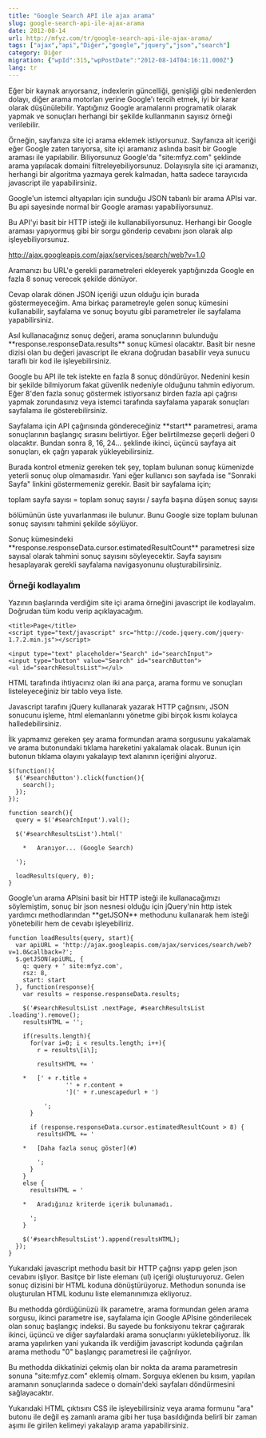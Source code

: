 ```yaml
---
title: "Google Search API ile ajax arama"
slug: google-search-api-ile-ajax-arama
date: 2012-08-14
url: http://mfyz.com/tr/google-search-api-ile-ajax-arama/
tags: ["ajax","api","Diğer","google","jquery","json","search"]
category: Diğer
migration: {"wpId":315,"wpPostDate":"2012-08-14T04:16:11.000Z"}
lang: tr
---
```


Eğer bir kaynak arıyorsanız, indexlerin güncelliği, genişliği gibi nedenlerden dolayı, diğer arama motorları yerine Google'ı tercih etmek, iyi bir karar olarak düşünülebilir. Yaptığınız Google aramalarını programatik olarak yapmak ve sonuçları herhangi bir şekilde kullanmanın sayısız örneği verilebilir.

Örneğin, sayfanıza site içi arama eklemek istiyorsunuz. Sayfanıza ait içeriği eğer Google zaten tarıyorsa, site içi aramanız aslında basit bir Google araması ile yapılabilir. Biliyorsunuz Google'da "site:mfyz.com" şeklinde arama yapılacak domaini filtreleyebiliyorsunuz. Dolayısıyla site içi aramanızı, herhangi bir algoritma yazmaya gerek kalmadan, hatta sadece tarayıcıda javascript ile yapabilirsiniz.

Google'un istemci altyapıları için sunduğu JSON tabanlı bir arama APIsi var. Bu api sayesinde normal bir Google araması yapabiliyorsunuz.

Bu API'yi basit bir HTTP isteği ile kullanabiliyorsunuz. Herhangi bir Google araması yapıyormuş gibi bir sorgu gönderip cevabını json olarak alıp işleyebiliyorsunuz.

http://ajax.googleapis.com/ajax/services/search/web?v=1.0

Aramanızı bu URL'e gerekli parametreleri ekleyerek yaptığınızda Google en fazla 8 sonuç verecek şekilde dönüyor.

Cevap olarak dönen JSON içeriği uzun olduğu için burada göstermeyeceğim. Ama birkaç parametreyle gelen sonuç kümesini kullanabilir, sayfalama ve sonuç boyutu gibi parametreler ile sayfalama yapabilirsiniz.

Asıl kullanacağınız sonuç değeri, arama sonuçlarının bulunduğu \*\*response.responseData.results\*\* sonuç kümesi olacaktır. Basit bir nesne dizisi olan bu değeri javascript ile ekrana doğrudan basabilir veya sunucu taraflı bir kod ile işleyebilirsiniz.

Google bu API ile tek istekte en fazla 8 sonuç döndürüyor. Nedenini kesin bir şekilde bilmiyorum fakat güvenlik nedeniyle olduğunu tahmin ediyorum. Eğer 8'den fazla sonuç göstermek istiyorsanız birden fazla api çağrısı yapmak zorundasınız veya istemci tarafında sayfalama yaparak sonuçları sayfalama ile gösterebilirsiniz.

Sayfalama için API çağırısında göndereceğiniz \*\*start\*\* parametresi, arama sonuçlarının başlangıç sırasını belirtiyor. Eğer belirtilmezse geçerli değeri 0 olacaktır. Bundan sonra 8, 16, 24... şeklinde ikinci, üçüncü sayfaya ait sonuçları, ek çağrı yaparak yükleyebilirsiniz.

Burada kontrol etmeniz gereken tek şey, toplam bulunan sonuç kümenizde yeterli sonuç olup olmamasıdır. Yani eğer kullanıcı son sayfada ise "Sonraki Sayfa" linkini göstermemeniz gerekir. Basit bir sayfalama için;

toplam sayfa sayısı = toplam sonuç sayısı / sayfa başına düşen sonuç sayısı

bölümünün üste yuvarlanması ile bulunur. Bunu Google size toplam bulunan sonuç sayısını tahmini şekilde söylüyor.

Sonuç kümesindeki \*\*response.responseData.cursor.estimatedResultCount\*\* parametresi size sayısal olarak tahmini sonuç sayısını söyleyecektir. Sayfa sayısını hesaplayarak gerekli sayfalama navigasyonunu oluşturabilirsiniz.

### Örneği kodlayalım

Yazının başlarında verdiğim site içi arama örneğini javascript ile kodlayalım. Doğrudan tüm kodu verip açıklayacağım.
```
<title>Page</title>
<script type="text/javascript" src="http://code.jquery.com/jquery-1.7.2.min.js"></script>

<input type="text" placeholder="Search" id="searchInput">
<input type="button" value="Search" id="searchButton">
<ul id="searchResultsList"></ul>

```
HTML tarafında ihtiyacınız olan iki ana parça, arama formu ve sonuçları listeleyeceğiniz bir tablo veya liste.

Javascript tarafını jQuery kullanarak yazarak HTTP çağrısını, JSON sonucunu işleme, html elemanlarını yönetme gibi birçok kısmı kolayca halledebilirsiniz.

İlk yapmamız gereken şey arama formundan arama sorgusunu yakalamak ve arama butonundaki tıklama hareketini yakalamak olacak. Bunun için butonun tıklama olayını yakalayıp text alanının içeriğini alıyoruz.
```
$(function(){
  $('#searchButton').click(function(){
    search();
  });
});

function search(){
  query = $('#searchInput').val();

  $('#searchResultsList').html('

 	*   Aranıyor... (Google Search)

  ');

  loadResults(query, 0);
}

```
Google'un arama APIsini basit bir HTTP isteği ile kullanacağımızı söylemiştim, sonuç bir json nesnesi olduğu için jQuery'nin http istek yardımcı methodlarından \*\*getJSON\*\* methodunu kullanarak hem isteği yönetebilir hem de cevabı işleyebiliriz.
```
function loadResults(query, start){
  var apiURL = 'http://ajax.googleapis.com/ajax/services/search/web?v=1.0&callback=?';
  $.getJSON(apiURL, {
    q: query + ' site:mfyz.com',
    rsz: 8,
    start: start
  }, function(response){
    var results = response.responseData.results;
  
    $('#searchResultsList .nextPage, #searchResultsList .loading').remove();
    resultsHTML = '';
  
    if(results.length){
      for(var i=0; i < results.length; i++){
        r = results\[i\];
  
        resultsHTML += '

 	*   [' + r.title +
                '' + r.content +
                '](' + r.unescapedurl + ')

          ';
      }
  
      if (response.responseData.cursor.estimatedResultCount > 8) {
        resultsHTML += '

 	*   [Daha fazla sonuç göster](#)

        ';
      }
    }
    else {
      resultsHTML = '

 	*   Aradığınız kriterde içerik bulunamadı.

      ';
    }
  
    $('#searchResultsList').append(resultsHTML);
  });
}

```
Yukarıdaki javascript methodu basit bir HTTP çağrısı yapıp gelen json cevabını işliyor. Basitçe bir liste elemanı (ul) içeriği oluşturuyoruz. Gelen sonuç dizisini bir HTML koduna dönüştürüyoruz. Methodun sonunda ise oluşturulan HTML kodunu liste elemanınımıza ekliyoruz.

Bu methodda gördüğünüzü ilk parametre, arama formundan gelen arama sorgusu, ikinci parametre ise, sayfalama için Google APIsine gönderilecek olan sonuç başlangıç indeksi. Bu sayede bu fonksiyonu tekrar çağırarak ikinci, üçüncü ve diğer sayfalardaki arama sonuçlarını yükletebiliyoruz. İlk arama yapılırken yani yukarıda ilk verdiğim javascript kodunda çağırılan arama methodu "0" başlangıç parametresi ile çağrılıyor.

Bu methodda dikkatinizi çekmiş olan bir nokta da arama parametresin sonuna "site:mfyz.com" eklemiş olmam. Sorguya eklenen bu kısım, yapılan aramanın sonuçlarında sadece o domain'deki sayfaları döndürmesini sağlayacaktır.

Yukarıdaki HTML çıktısını CSS ile işleyebilirsiniz veya arama formunu "ara" butonu ile değil eş zamanlı arama gibi her tuşa basıldığında belirli bir zaman aşımı ile girilen kelimeyi yakalayıp arama yapabilirsiniz.